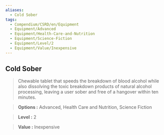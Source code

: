 ```yaml
---
aliases:
  - Cold Sober
tags:
  - Compendium/CSRD/en/Equipment
  - Equipment/Advanced
  - Equipment/Health-Care-and-Nutrition
  - Equipment/Science-Fiction
  - Equipment/Level/2
  - Equipment/Value/Inexpensive
---
```

    
      
## Cold Sober      
      
>Chewable tablet that speeds the breakdown of blood alcohol while also dissolving the toxic breakdown products of natural alcohol processing, leaving a user sober and free of a hangover within ten minutes.      
> **Options :** Advanced, Health Care and Nutrition, Science Fiction      
> **Level :** 2      
> **Value :** Inexpensive
